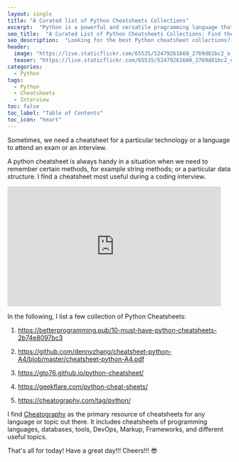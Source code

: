 ```yaml
---
layout: single
title: "A Curated list of Python Cheatsheets Collections"
excerpt:  "Python is a powerful and versatile programming language that is widely used in a variety of fields, including data science, machine learning, web development, and more. As you learn Python, it can be helpful to have a cheatsheet handy that summarizes the most important concepts, syntax, and libraries. In this post, I've curated a list of the best Python cheatsheet collections out there, so you can easily find the resources you need to master this popular language."
seo_title:  "A Curated List of Python Cheatsheets Collections: Find the Best Resources to Master Python"
seo_description:  "Looking for the best Python cheatsheet collections? Check out our curated list of top resources for mastering Python programming language. Find cheatsheets that cover important concepts, syntax, and libraries for data science, machine learning, web development, and more."
header:
  image: "https://live.staticflickr.com/65535/52479261660_2769d81bc2_o.png"
  teaser: "https://live.staticflickr.com/65535/52479261660_2769d81bc2_o.png"
categories:
  - Python
tags:
  - Python
  - Cheatsheets
  - Interview
toc: false
toc_label: "Table of Contents"
toc_icon: "heart"
---
```



Sometimes, we need a cheatsheet for a particular technology or a language to attend an exam or an interview. 

A python cheatsheet is always handy in a situation when we need to remember certain methods, for example string methods; or a particular data structure. I find a cheatsheet most useful during a coding interview.

<iframe src="https://giphy.com/embed/u5sgL5pks5JXKHcVZo" width="480" height="270" frameBorder="0" class="giphy-embed" allowFullScreen></iframe><p><a href="https://giphy.com/gifs/nickelodeon-cartoons-nicktoons-middlemost-post-u5sgL5pks5JXKHcVZo"></a></p>

In the following, I list a few collection of Python Cheatsheets:


1. https://betterprogramming.pub/10-must-have-python-cheatsheets-2b74e8097bc3

2. https://github.com/dennyzhang/cheatsheet-python-A4/blob/master/cheatsheet-python-A4.pdf

3. https://gto76.github.io/python-cheatsheet/

4. https://geekflare.com/python-cheat-sheets/

5. https://cheatography.com/tag/python/

I find [Cheatography](https://cheatography.com/) as the primary resource of cheatsheets for any language or topic out there. It includes cheatsheets of programming languages, databases, tools, DevOps, Markup, Frameworks, and different useful topics.

That's all for today! Have a great day!!!
Cheers!!! :sunglasses:
<!--stackedit_data:
eyJoaXN0b3J5IjpbMzA1NTU1NDQyLC0yMDUzOTU5NTgxXX0=
-->